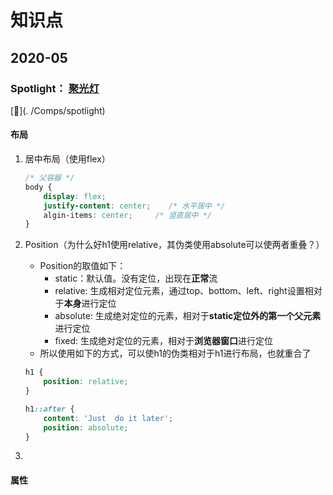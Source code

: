 # 知识点

## 2020-05

### Spotlight： [聚光灯](https://www.bilibili.com/video/BV16E411N7Ru "spotlight")

[🎈](. /Comps/spotlight)

#### 布局

1. 居中布局（使用flex）

   ```css
   /* 父容器 */
   body {
       display: flex;
       justify-content: center;    /* 水平居中 */
       algin-items: center;		/* 竖直居中 */    
   }
   ```

2. Position（为什么好h1使用relative，其伪类使用absolute可以使两者重叠？）
   
   - Position的取值如下：
     - static：默认值。没有定位，出现在**正常**流
     - relative: 生成相对定位元素，通过top、bottom、left、right设置相对于**本身**进行定位
     - absolute: 生成绝对定位的元素，相对于**static定位外的第一个父元素**进行定位
     - fixed: 生成绝对定位的元素，相对于**浏览器窗口**进行定位
   - 所以使用如下的方式，可以使h1的伪类相对于h1进行布局，也就重合了
   
   ```css
   h1 {
       position: relative;
   }
   
   h1::after {
       content: 'Just  do it later';
       position: absolute;
   }
   ```
   
3. 



#### 属性